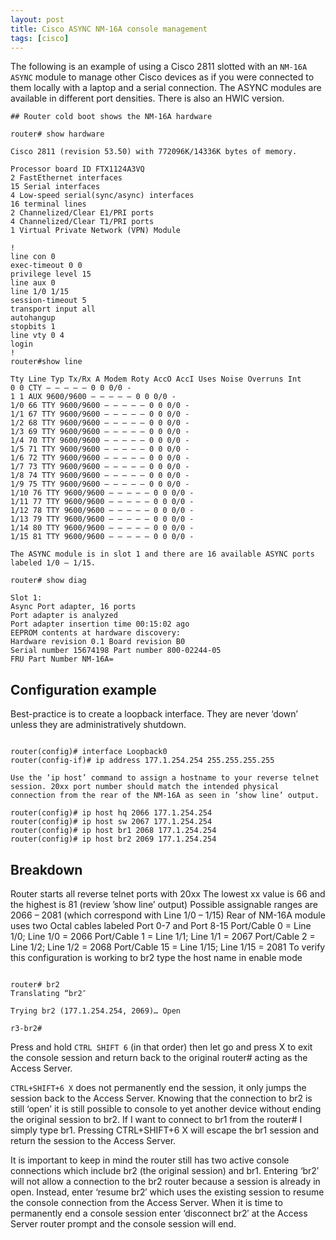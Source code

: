 ```yaml
---
layout: post
title: Cisco ASYNC NM-16A console management
tags: [cisco]
---
```

The following is an example of using a Cisco 2811 slotted with an `NM-16A ASYNC` module to manage other Cisco devices as if you were connected to them locally with a laptop and a serial connection. The ASYNC modules are available in different port densities. There is also an HWIC version.
<!--more-->

```
## Router cold boot shows the NM-16A hardware

router# show hardware

Cisco 2811 (revision 53.50) with 772096K/14336K bytes of memory.

Processor board ID FTX1124A3VQ
2 FastEthernet interfaces
15 Serial interfaces
4 Low-speed serial(sync/async) interfaces
16 terminal lines
2 Channelized/Clear E1/PRI ports
4 Channelized/Clear T1/PRI ports
1 Virtual Private Network (VPN) Module

!
line con 0
exec-timeout 0 0
privilege level 15
line aux 0
line 1/0 1/15
session-timeout 5
transport input all
autohangup
stopbits 1
line vty 0 4
login
!
router#show line

Tty Line Typ Tx/Rx A Modem Roty AccO AccI Uses Noise Overruns Int
0 0 CTY – – – – – 0 0 0/0 -
1 1 AUX 9600/9600 – – – – – 0 0 0/0 -
1/0 66 TTY 9600/9600 – – – – – 0 0 0/0 -
1/1 67 TTY 9600/9600 – – – – – 0 0 0/0 -
1/2 68 TTY 9600/9600 – – – – – 0 0 0/0 -
1/3 69 TTY 9600/9600 – – – – – 0 0 0/0 -
1/4 70 TTY 9600/9600 – – – – – 0 0 0/0 -
1/5 71 TTY 9600/9600 – – – – – 0 0 0/0 -
1/6 72 TTY 9600/9600 – – – – – 0 0 0/0 -
1/7 73 TTY 9600/9600 – – – – – 0 0 0/0 -
1/8 74 TTY 9600/9600 – – – – – 0 0 0/0 -
1/9 75 TTY 9600/9600 – – – – – 0 0 0/0 -
1/10 76 TTY 9600/9600 – – – – – 0 0 0/0 -
1/11 77 TTY 9600/9600 – – – – – 0 0 0/0 -
1/12 78 TTY 9600/9600 – – – – – 0 0 0/0 -
1/13 79 TTY 9600/9600 – – – – – 0 0 0/0 -
1/14 80 TTY 9600/9600 – – – – – 0 0 0/0 -
1/15 81 TTY 9600/9600 – – – – – 0 0 0/0 -

The ASYNC module is in slot 1 and there are 16 available ASYNC ports labeled 1/0 – 1/15.

router# show diag

Slot 1:
Async Port adapter, 16 ports
Port adapter is analyzed
Port adapter insertion time 00:15:02 ago
EEPROM contents at hardware discovery:
Hardware revision 0.1 Board revision B0
Serial number 15674198 Part number 800-02244-05
FRU Part Number NM-16A=

```

## Configuration example

Best-practice is to create a loopback interface. They are never ‘down’ unless they are administratively shutdown.

```

router(config)# interface Loopback0
router(config-if)# ip address 177.1.254.254 255.255.255.255

Use the ‘ip host’ command to assign a hostname to your reverse telnet session. 20xx port number should match the intended physical connection from the rear of the NM-16A as seen in ’show line’ output.

router(config)# ip host hq 2066 177.1.254.254
router(config)# ip host sw 2067 177.1.254.254
router(config)# ip host br1 2068 177.1.254.254
router(config)# ip host br2 2069 177.1.254.254

```

## Breakdown

Router starts all reverse telnet ports with 20xx
The lowest xx value is 66 and the highest is 81 (review ’show line’ output)
Possible assignable ranges are 2066 – 2081 (which correspond with Line 1/0 – 1/15)
Rear of NM-16A module uses two Octal cables labeled Port 0-7 and Port 8-15
Port/Cable 0 = Line 1/0; Line 1/0 = 2066
Port/Cable 1 = Line 1/1; Line 1/1 = 2067
Port/Cable 2 = Line 1/2; Line 1/2 = 2068
Port/Cable 15 = Line 1/15; Line 1/15 = 2081
To verify this configuration is working to br2 type the host name in enable mode

```

router# br2
Translating “br2″

Trying br2 (177.1.254.254, 2069)… Open

r3-br2#

```

Press and hold `CTRL SHIFT 6` (in that order) then let go and press X to exit the console session and return back to the original router# acting as the Access Server.

`CTRL+SHIFT+6 X` does not permanently end the session, it only jumps the session back to the Access Server.  Knowing that the connection to br2 is still ‘open’ it is still possible to console to yet another device without ending the original session to br2.  If I want to connect to br1 from the router# I simply type br1. Pressing CTRL+SHIFT+6 X will escape the br1 session and return the session to the Access Server.

It is important to keep in mind the router still has two active console connections which include br2 (the original session) and br1. Entering ‘br2′ will not allow a connection to the br2 router because a session is already in open. Instead, enter ‘resume br2′ which uses the existing session to resume the console connection from the Access Server. When it is time to permanently end a console session enter ‘disconnect br2′ at the Access Server router prompt and the console session will end.